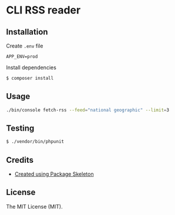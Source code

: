 CLI RSS reader
================


Installation
------------
Create `.env` file
```dotenv
APP_ENV=prod
```

Install dependencies

``` bash
$ composer install
```

Usage
-----

``` bash
./bin/console fetch-rss --feed="national geographic" --limit=3

```


Testing
-------

``` bash
$ ./vendor/bin/phpunit
```


Credits
-------

- [Created using Package Skeleton](https://github.com/SammyK/package-skeleton)


License
-------

The MIT License (MIT).
